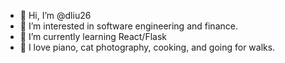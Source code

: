 - 👋 Hi, I’m @dliu26
- 👀 I’m interested in software engineering and finance.
- 🌱 I’m currently learning React/Flask
- 💞️ I love piano, cat photography, cooking, and going for walks.
